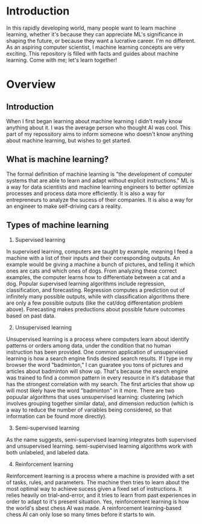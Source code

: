 # Introduction
In this rapidly developing world, many people want to learn machine learning, whether it's because they can appreciate ML's significance in shaping the future, or because they want a lucrative career. I'm no different. As an aspiring computer scientist, I machine learning concepts are very exciting. This repository is filled with facts and guides about machine learning. Come with me; let's learn together! 

# Overview
## Introduction
When I first began learning about machine learning I didn't really know anything about it. I was the average person who thought AI was cool. This part of my repossitory aims to inform someone who doesn't know anything about machine learning, but wishes to get started. 

## What is machine learning? 
The formal definition of machine learning is "the development of computer systems that are able to learn and adapt without explicit instructions." ML is a way for data scientists and machine learning engineers to better optimize processes and process data more efficiently. It is also a way for entrepreneurs to analyze the sucess of their companies. It is also a way for an engineer to make self-driving cars a reality. 

## Types of machine learning
1. Supervised learning 

In supervised learning, computers are taught by example, meaning I feed a machine with a list of their inputs and their corresponding outputs. An example would be giving a machine a bunch of pictures, and telling it which ones are cats and which ones of dogs. From analyzing these correct examples, the computer learns how to differentiate between a cat and a dog. Popular supervised learning algorithms include regression, classification, and forecasting. Regression computes a prediction out of infinitely many possible outputs, while with classification algorithms there are only a few possible outputs (like the cat/dog differentation problem above). Forecasting makes preductions about possible future outcomes based on past data. 

2. Unsupervised learning 

Unsupervised learning is a process where computers learn about identify patterns or orders among data, under the condition that no human instruction has been provided. One common application of unsupervised learning is how a search engine finds desired search results. If I type in my browser the word "badminton," I can guaratee you tons of pictures and articles about badminton will show up. That's because the search engine was trained to find a common pattern in every resource in it's database that has the strongest correlation with my search. The first articles that show up will most likely have the word "badminton" in it more. There are two popuular algorithms that uses unsupervised learning: clustering (which involves grouping together similar data), and dimension reduction (which is a way to reduce the number of variables being considered, so that information can be found more directly).

3. Semi-supervised learning

As the name suggests, semi-supervised learning integrates both supervised and unsupervised learning. semi-supervised learning algorithms work with both unlabeled, and labeled data. 

4. Reinforcement learning 

Reinforcement learning is a process where a machine is provided with a set of tasks, rules, and parameters. The machine then tries to learn about the most optimal way to achieve sucess given a fixed set of instructions. It relies heavily on trial-and-error, and it tries to learn from past experiences in order to adapt to it's present situation. Yes, reinforcement learning is how the world's sbest chess AI was made. A reinforcement learning-based chess AI can only lose so many times before it starts to win. 
